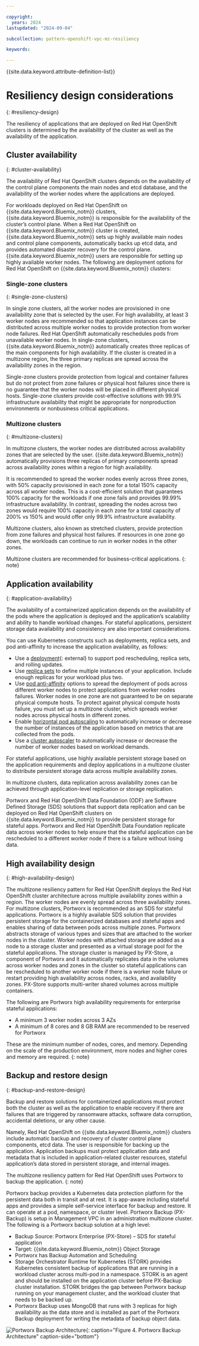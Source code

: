 ```yaml
---

copyright:
  years: 2024
lastupdated: "2024-09-04"

subcollection: pattern-openshift-vpc-mz-resiliency

keywords:

---
```


{{site.data.keyword.attribute-definition-list}}

# Resiliency design considerations
{: #resiliency-design}

The resiliency of applications that are deployed on Red Hat OpenShift clusters is determined by the availability of the cluster as well as the availability of the application.

## Cluster availability
{: #cluster-availability}

The availability of Red Hat OpenShift clusters depends on the availability of the control plane components the main nodes and etcd database, and the availability of the worker nodes where the applications are deployed.

For workloads deployed on Red Hat OpenShift on {{site.data.keyword.Bluemix_notm}} clusters, {{site.data.keyword.Bluemix_notm}} is responsible for the availability of the cluster’s control plane. When a Red Hat OpenShift on {{site.data.keyword.Bluemix_notm}} cluster is created, {{site.data.keyword.Bluemix_notm}} sets up highly available main nodes and control plane components, automatically backs up etcd data, and provides automated disaster recovery for the control plane. {{site.data.keyword.Bluemix_notm}} users are responsible for setting up highly available worker nodes. The following are deployment options for Red Hat OpenShift on {{site.data.keyword.Bluemix_notm}} clusters:

### Single-zone clusters
{: #single-zone-clusters}

In single zone clusters, all the worker nodes are provisioned in one availability zone that is selected by the user. For high availability, at least 3 worker nodes are recommended so that application instances can be distributed across multiple worker nodes to provide protection from worker node failures. Red Hat OpenShift automatically reschedules pods from unavailable worker nodes. In single-zone clusters, {{site.data.keyword.Bluemix_notm}} automatically creates three replicas of the main components for high availability. If the cluster is created in a multizone region, the three primary replicas are spread across the availability zones in the region.

Single-zone clusters provide protection from logical and container failures but do not protect from zone failures or physical host failures since there is no guarantee that the worker nodes will be placed in different physical hosts. Single-zone clusters provide cost-effective solutions with 99.9% infrastructure availability that might be appropriate for nonproduction environments or nonbusiness critical applications.

### Multizone clusters
{: #multizone-clusters}

In multizone clusters, the worker nodes are distributed across availability zones that are selected by the user. {{site.data.keyword.Bluemix_notm}} automatically provisions three replicas of primary components spread across availability zones within a region for high availability.

It is recommended to spread the worker nodes evenly across three zones, with 50% capacity provisioned in each zone for a total 150% capacity across all worker nodes. This is a cost-efficient solution that guarantees 100% capacity for the workloads if one zone fails and provides 99.99% infrastructure availability. In contrast, spreading the nodes across two zones would require 100% capacity in each zone for a total capacity of 200% vs 150% and would offer only 99.9% infrastructure availability.

Multizone clusters, also known as stretched clusters, provide protection from zone failures and physical host failures. If resources in one zone go down, the workloads can continue to run in worker nodes in the other zones.

Multizone clusters are recommended for business-critical applications.
{: note}

## Application availability
{: #application-availability}

The availability of a containerized application depends on the availability of the pods where the application is deployed and the application’s scalability and ability to handle workload changes. For stateful applications, persistent storage data availability and consistency are also important considerations.

You can use Kubernetes constructs such as deployments, replica sets, and pod anti-affinity to increase the application availability, as follows:

- Use a [deployment](https://kubernetes.io/docs/concepts/workloads/controllers/deployment/){: external} to support pod rescheduling, replica sets, and rolling updates.
- Use [replica sets](/docs/openshift?topic=openshift-app#replicaset) to define multiple instances of your application. Include enough replicas for your workload plus two.
- Use [pod anti-affinity](/docs/openshift?topic=openshift-app#affinity) options to spread the deployment of pods across different worker nodes to protect applications from worker nodes failures. Worker nodes in one zone are not guaranteed to be on separate physical compute hosts. To protect against physical compute hosts failure, you must set up a multizone cluster, which spreads worker nodes across physical hosts in different zones.
- Enable [horizontal pod autoscaling](/docs/openshift?topic=openshift-update_app#app_scaling) to automatically increase or decrease the number of instances of the application based on metrics that are collected from the pods.
- Use a [cluster autoscaler](/docs/openshift?topic=openshift-cluster-scaling-classic-vpc&interface=ui) to automatically increase or decrease the number of worker nodes based on workload demands.

For stateful applications, use highly available persistent storage based on the application requirements and deploy applications in a multizone cluster to distribute persistent storage data across multiple availability zones.

In multizone clusters, data replication across availability zones can be achieved through application-level replication or storage replication.

Portworx and Red Hat OpenShift Data Foundation (ODF) are Software Defined Storage (SDS) solutions that support data replication and can be deployed on Red Hat OpenShift clusters on {{site.data.keyword.Bluemix_notm}} to provide persistent storage for stateful apps. Portworx and Red Hat OpenShift Data Foundation replicate data across worker nodes to help ensure that the stateful application can be rescheduled to a different worker node if there is a failure without losing data.

## High availability design
{: #high-availability-design}

The multizone resiliency pattern for Red Hat OpenShift deploys the Red Hat OpenShift cluster architecture across multiple availability zones within a region. The worker nodes are evenly spread across three availability zones. For multizone clusters, Portworx is recommended as an SDS for stateful applications. Portworx is a highly available SDS solution that provides persistent storage for the containerized databases and stateful apps and enables sharing of data between pods across multiple zones. Portworx abstracts storage of various types and sizes that are attached to the worker nodes in the cluster. Worker nodes with attached storage are added as a node to a storage cluster and presented as a virtual storage pool for the stateful applications. The storage cluster is managed by PX-Store, a component of Portworx and it automatically replicates data in the volumes across worker nodes and zones in the cluster so stateful applications can be rescheduled to another worker node if there is a worker node failure or restart providing high availability across nodes, racks, and availability zones. PX-Store supports multi-writer shared volumes across multiple containers.

The following are Portworx high availability requirements for enterprise stateful applications:

- A minimum 3 worker nodes across 3 AZs
- A minimum of 8 cores and 8 GB RAM are recommended to be reserved for Portworx  
    
These are the minimum number of nodes, cores, and memory. Depending on the scale of the production environment, more nodes and higher cores and memory are required.
{: note}

## Backup and restore design
{: #backup-and-restore-design}

Backup and restore solutions for containerized applications must protect both the cluster as well as the application to enable recovery if there are failures that are triggered by ransomware attacks, software data corruption, accidental deletions, or any other cause.

Namely, Red Hat OpenShift on {{site.data.keyword.Bluemix_notm}} clusters include automatic backup and recovery of cluster control plane components, etcd data. The user is responsible for backing up the application. Application backups must protect application data and metadata that is included in application-related cluster resources, stateful application’s data stored in persistent storage, and internal images.

The multizone resiliency pattern for Red Hat OpenShift uses Portworx to backup the application.
{: note}

Portworx backup provides a Kubernetes data protection platform for the persistent data both in transit and at rest. It is app-aware including stateful apps and provides a simple self-service interface for backup and restore. It can operate at a pod, namespace, or cluster level. Portworx Backup (PX-Backup) is setup in Management VPC in an administration multizone cluster. The following is a Portworx backup solution at a high level:

- Backup Source: Portworx Enterprise (PX-Store) – SDS for stateful application
- Target: {{site.data.keyword.Bluemix_notm}} Object Storage
- Portworx has Backup Automation and Scheduling
- Storage Orchestrator Runtime for Kubernetes (STORK) provides Kubernetes consistent backup of applications that are running in a workload cluster across multi-pod in a namespace. STORK is an agent and should be installed on the application cluster before PX-Backup cluster installation. STORK bridges the gap between Portworx backup running on your management cluster, and the workload cluster that needs to be backed up.
- Portworx Backup uses MongoDB that runs with 3 replicas for high availability as the data store and is installed as part of the Portworx Backup deployment for writing the metadata of backup object data.

![Portworx Backup Architecture](image/Portworx.svg){: caption="Figure 4. Portworx Backup Architecture" caption-side="bottom"}
